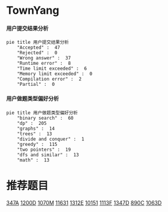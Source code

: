 # TownYang

<!-- tabs:start -->



#### **用户提交结果分析**

```mermaid
pie title 用户提交结果分析
    "Accepted" :  47
    "Rejected" :  0
    "Wrong answer" :  37
    "Runtime error" :  8
    "Time limit exceeded" :  6
    "Memory limit exceeded" :  0
    "Compilation error" :  2
    "Partial" :  0
```

#### **用户做题类型偏好分析**

```mermaid
pie title 用户做题类型偏好分析
    "binary search" :  60
    "dp" :  205
    "graphs" :  14
    "trees" :  13
    "divide and conquer" :  1
    "greedy" :  115
    "two pointers" :  19
    "dfs and similar" :  13
    "math" :  13
```



<!-- tabs:end -->
# 推荐题目
[347A](https://codeforces.com/contest/347/problem/A)
[1200D](https://codeforces.com/contest/1200/problem/D)
[1070M](https://codeforces.com/contest/1070/problem/M)
[11631](https://codeforces.com/contest/1163/problem/1)
[1312E](https://codeforces.com/contest/1312/problem/E)
[10151](https://codeforces.com/contest/1015/problem/1)
[1113F](https://codeforces.com/contest/1113/problem/F)
[1347D](https://codeforces.com/contest/1347/problem/D)
[890C](https://codeforces.com/contest/890/problem/C)
[1063D](https://codeforces.com/contest/1063/problem/D)

